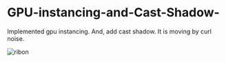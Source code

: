 # GPU-instancing-and-Cast-Shadow-


Implemented gpu instancing. And, add cast shadow. It is moving  by curl noise.


![ribon](https://user-images.githubusercontent.com/65954422/82908718-543d2380-9fa3-11ea-9cc5-7ee53aaf15cf.PNG)
